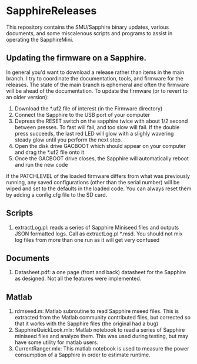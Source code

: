 # SapphireReleases
This repository contains the SMU/Sapphire binary updates, various documents, and some miscalenous scripts and programs to assist in operating the SapphireMini.
## Updating the firmware on a Sapphire.  
In general you'd want to download a release rather than items in the main branch.  I try to coordinate the documentation, tools, and firmware for the releases.  The state of the main branch is ephemeral and often the firmware will be ahead of the documentation.
To update the firmware (or to revert to an older version):
1. Download the *.uf2 file of interest (in the Firmware directory)
2. Connect the Sapphire to the USB port of your computer
3. Depress the RESET switch on the sapphire twice with about 1/2 second between presses.  To fast will fail, and too slow will fail.  If the double press succeeds, the last red LED will glow with a slighly wavering steady glow until you perform the next step.
4. Open the disk drive GACBOOT which should appear on your computer and drag the *.uf2 file onto it
5. Once the GACBOOT drive closes, the Sapphire will automatically reboot and run the new code

If the PATCHLEVEL of the loaded firmware differs from what was previously running, any saved configurations (other than the serial number) will be wiped and set to the defaults in the loaded code.  You can always reset them by adding a config.cfg file to the SD card.
## Scripts
1. extractLog.pl: reads a series of Sapphire Miniseed files and outputs JSON formatted logs.  Call as extractLog.pl *.msd.  You should not mix log files from more than one run as it will get very confused

## Documents
1. Datasheet.pdf: a one page (front and back) datasheet for the Sapphire as designed.  Not all the features were implemented.

## Matlab
1. rdmseed.m: Matlab subroutine to read Sapphire mseed files.  This is extracted from the Matlab community contributed files, but corrected so that it works with the Sapphire files (the original had a bug)
2. SapphireQuickLook.mlx: Matlab notebook to read a series of Sapphire miniseed files and analyze them.  This was used during testing, but may have some utility for matlab users.
3. CurrentRanger.mlx: This matlab notebook is used to measure the power consumption of a Sapphire in order to estimate runtime.

